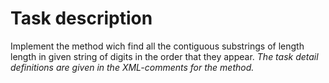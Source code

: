 # Task description

Implement the method wich find all the contiguous substrings of length length in given string of digits in the order that they appear. 
*The task detail definitions are given in the  XML-comments for the method.*
